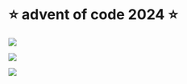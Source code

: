 # ⭐️ advent of code 2024 ⭐️

![](https://img.shields.io/badge/day%20📅-14-blue)
  
![](https://img.shields.io/badge/stars%20⭐-25-yellow)
  
![](https://img.shields.io/badge/days%20completed-12-red)
